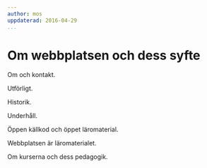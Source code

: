 ```yaml
---
author: mos
uppdaterad: 2016-04-29
...
```

Om webbplatsen och dess syfte
==================================

Om och kontakt.

Utförligt.

Historik.

Underhåll.

Öppen källkod och öppet läromaterial.

Webbplatsen är läromaterialet.

Om kurserna och dess pedagogik.
